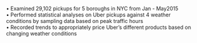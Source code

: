 • Examined 29,102 pickups for 5 boroughs in NYC from Jan - May2015 \
• Performed statistical analyses on Uber pickups against 4 weather conditions by sampling data based on peak traffic hours \
• Recorded trends to appropriately price Uber’s different products based on changing weather conditions
